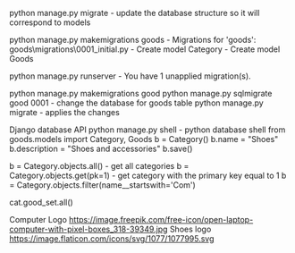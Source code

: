 python manage.py  migrate -   update the database structure so it will correspond to models

python manage.py makemigrations goods -
Migrations for 'goods':
  goods\migrations\0001_initial.py
    - Create model Category
    - Create model Goods


python manage.py runserver -
You have 1 unapplied migration(s).

python manage.py makemigrations good
python  manage.py sqlmigrate good 0001 -  change the database for goods table
python manage.py migrate -  applies the changes

Django database API
python manage.py  shell -  python database shell
from goods.models import Category, Goods
b = Category()
b.name = "Shoes"
b.description = "Shoes and accessories"
b.save()

b = Category.objects.all()   - get all categories
b = Category.objects.get(pk=1)  - get category with the primary key equal to 1
b = Category.objects.filter(name__startswith='Com')


cat.good_set.all()

Computer Logo
https://image.freepik.com/free-icon/open-laptop-computer-with-pixel-boxes_318-39349.jpg
Shoes logo
https://image.flaticon.com/icons/svg/1077/1077995.svg

